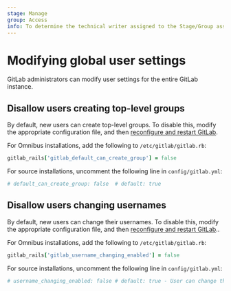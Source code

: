```yaml
---
stage: Manage
group: Access
info: To determine the technical writer assigned to the Stage/Group associated with this page, see https://about.gitlab.com/handbook/engineering/ux/technical-writing/#assignments
---
```


# Modifying global user settings

GitLab administrators can modify user settings for the entire GitLab instance.

## Disallow users creating top-level groups

By default, new users can create top-level groups. To disable this, modify the appropriate configuration
file, and then [reconfigure and restart GitLab](restart_gitlab.md).

For Omnibus installations, add the following to `/etc/gitlab/gitlab.rb`:

```ruby
gitlab_rails['gitlab_default_can_create_group'] = false
```

For source installations, uncomment the following line in `config/gitlab.yml`:

```yaml
# default_can_create_group: false  # default: true
```

## Disallow users changing usernames

By default, new users can change their usernames. To disable this, modify the appropriate configuration file,
and then [reconfigure and restart GitLab](restart_gitlab.md)..

For Omnibus installations, add the following to `/etc/gitlab/gitlab.rb`:

```ruby
gitlab_rails['gitlab_username_changing_enabled'] = false
```

For source installations, uncomment the following line in `config/gitlab.yml`:

```yaml
# username_changing_enabled: false # default: true - User can change their username/namespace
```
